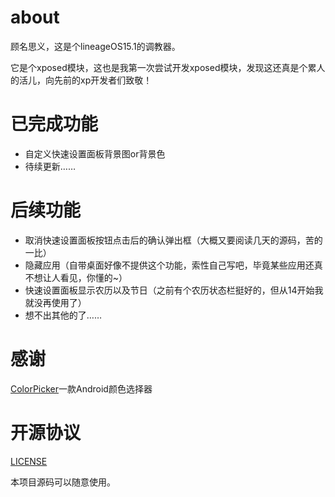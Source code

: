 # about

顾名思义，这是个lineageOS15.1的调教器。

它是个xposed模块，这也是我第一次尝试开发xposed模块，发现这还真是个累人的活儿，向先前的xp开发者们致敬！

# 已完成功能

- 自定义快速设置面板背景图or背景色
- 待续更新……

# 后续功能

- 取消快速设置面板按钮点击后的确认弹出框（大概又要阅读几天的源码，苦的一比）
- 隐藏应用（自带桌面好像不提供这个功能，索性自己写吧，毕竟某些应用还真不想让人看见，你懂的~）
- 快速设置面板显示农历以及节日（之前有个农历状态栏挺好的，但从14开始我就没再使用了）
- 想不出其他的了……

# 感谢

[ColorPicker](https://github.com/DingMouRen/ColorPicker)一款Android颜色选择器

# 开源协议

[LICENSE](https://github.com/liuzhushaonian/Lin15/blob/master/LICENSE)

本项目源码可以随意使用。